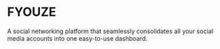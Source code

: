 # FYOUZE

A social networking platform that seamlessly consolidates all your social media accounts into one easy-to-use dashboard.
